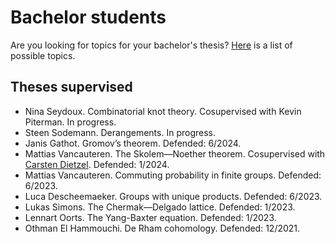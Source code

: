 # Bachelor students

Are you looking for topics for your bachelor's thesis? [Here](files/bachelor.pdf) is a list of possible topics. 

## Theses supervised

* Nina Seydoux. Combinatorial knot theory. Cosupervised with Kevin Piterman. In progress. 
* Steen Sodemann. Derangements. In progress. 
* Janis Gathot. Gromov’s theorem.  Defended: 6/2024.
* Mattias Vancauteren. The Skolem—Noether theorem. Cosupervised with [Carsten Dietzel](https://sites.google.com/view/carstendietzel/startseite). Defended: 1/2024.
* Mattias Vancauteren. Commuting probability in finite groups. Defended: 6/2023. 
* Luca Descheemaeker. Groups with unique products. Defended: 6/2023. 
* Lukas Simons. The Chermak—Delgado lattice. Defended: 1/2023.
* Lennart Oorts. The Yang-Baxter equation. Defended: 1/2023.
* Othman El Hammouchi. De Rham cohomology. Defended: 12/2021.
